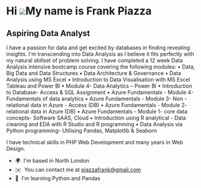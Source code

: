 Hi ![](https://user-images.githubusercontent.com/18350557/176309783-0785949b-9127-417c-8b55-ab5a4333674e.gif)My name is Frank Piazza
====================================================================================================================================

Aspiring Data Analyst
---------------------

I have a passion for data and get excited by databases in finding revealing insights. I'm transcending into Data Analysis as I believe it fits perfectly with my natural skillset of problem solving. I have completed a 12 week Data Analysis intensive bootcamp course covering the following modules: 
• Data, Big Data and Data Structures 
• Data Architecture & Governance 
• Data Analysis using MS Excel 
• Introduction to Data Visualisation with MS Excel Tableau and Power BI 
• Module 4- Data Analytics – Power BI 
• Introduction to Database- Access & SQL Assignment 
• Azure Fundamentals - Module 4- Fundamentals of data analytics 
• Azure Fundamentals - Module 3- Non -relational data in Azure - Access (DB) 
• Azure Fundamentals - Module 2- relational data in Azure (DB) 
• Azure Fundamentals - Module 1- core data concepts- Software SAAS, Cloud 
• Introduction using R analytical - Data cleaning and EDA with R Studio and R programming 
• Data Analysis via Python programming- Utilising Pandas, Matplotlib & Seaborn

I have technical skills in PHP Web Development and many years in Web Design.

*   🌍  I'm based in North London
*   ✉️  You can contact me at [piazzafrank@gmail.com](mailto:piazzafrank@gmail.com)
*   🧠  I'm learning Python and Pandas
